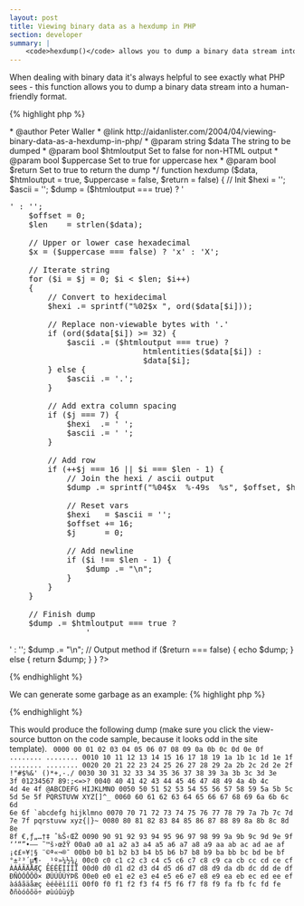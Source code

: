 ```yaml
---
layout: post
title: Viewing binary data as a hexdump in PHP
section: developer
summary: |
    <code>hexdump()</code> allows you to dump a binary data stream into a human-friendly format.
---
```

When dealing with binary data it's always helpful to see exactly what PHP sees - this function allows you to dump a binary data stream into a human-friendly format.

{% highlight php %}
<?php
/**
 * View any string as a hexdump.
 *
 * This is most commonly used to view binary data from streams
 * or sockets while debugging, but can be used to view any string
 * with non-viewable characters.
 *
 * @version     1.3.2
 * @author      Aidan Lister <aidan@php.net>
 * @author      Peter Waller <iridum@php.net>
 * @link        http://aidanlister.com/2004/04/viewing-binary-data-as-a-hexdump-in-php/
 * @param       string  $data        The string to be dumped
 * @param       bool    $htmloutput  Set to false for non-HTML output
 * @param       bool    $uppercase   Set to true for uppercase hex
 * @param       bool    $return      Set to true to return the dump
 */
function hexdump ($data, $htmloutput = true, $uppercase = false, $return = false)
{
    // Init
    $hexi   = '';
    $ascii  = '';
    $dump   = ($htmloutput === true) ? '<pre>' : '';
    $offset = 0;
    $len    = strlen($data);
 
    // Upper or lower case hexadecimal
    $x = ($uppercase === false) ? 'x' : 'X';
 
    // Iterate string
    for ($i = $j = 0; $i < $len; $i++)
    {
        // Convert to hexidecimal
        $hexi .= sprintf("%02$x ", ord($data[$i]));
 
        // Replace non-viewable bytes with '.'
        if (ord($data[$i]) >= 32) {
            $ascii .= ($htmloutput === true) ?
                            htmlentities($data[$i]) :
                            $data[$i];
        } else {
            $ascii .= '.';
        }
 
        // Add extra column spacing
        if ($j === 7) {
            $hexi  .= ' ';
            $ascii .= ' ';
        }
 
        // Add row
        if (++$j === 16 || $i === $len - 1) {
            // Join the hexi / ascii output
            $dump .= sprintf("%04$x  %-49s  %s", $offset, $hexi, $ascii);
            
            // Reset vars
            $hexi   = $ascii = '';
            $offset += 16;
            $j      = 0;
            
            // Add newline            
            if ($i !== $len - 1) {
                $dump .= "\n";
            }
        }
    }
 
    // Finish dump
    $dump .= $htmloutput === true ?
                '</pre>' :
                '';
    $dump .= "\n";
 
    // Output method
    if ($return === false) {
        echo $dump;
    } else {
        return $dump;
    }
}
?>
{% endhighlight %}

We can generate some garbage as an example:
{% highlight php %}
<?php
// Generate a string with all sorts of funny characters
for ($string = '', $i = 0; $i < 255; $i++) {
    $string .= chr($i);
}
 
// Dump it
hexdump($string);
?>
{% endhighlight %}

This would produce the following dump (make sure you click the view-source button on the code sample, because it looks odd in the site template).
<code>
0000  00 01 02 03 04 05 06 07  08 09 0a 0b 0c 0d 0e 0f   ........ ........
0010  10 11 12 13 14 15 16 17  18 19 1a 1b 1c 1d 1e 1f   ........ ........
0020  20 21 22 23 24 25 26 27  28 29 2a 2b 2c 2d 2e 2f    !"#$%&' ()*+,-./
0030  30 31 32 33 34 35 36 37  38 39 3a 3b 3c 3d 3e 3f   01234567 89:;<=>?
0040  40 41 42 43 44 45 46 47  48 49 4a 4b 4c 4d 4e 4f   @ABCDEFG HIJKLMNO
0050  50 51 52 53 54 55 56 57  58 59 5a 5b 5c 5d 5e 5f   PQRSTUVW XYZ[]^_
0060  60 61 62 63 64 65 66 67  68 69 6a 6b 6c 6d 6e 6f   `abcdefg hijklmno
0070  70 71 72 73 74 75 76 77  78 79 7a 7b 7c 7d 7e 7f   pqrstuvw xyz{|}~
0080  80 81 82 83 84 85 86 87  88 89 8a 8b 8c 8d 8e 8f   €‚ƒ„…†‡ ˆ‰Š‹ŒŽ
0090  90 91 92 93 94 95 96 97  98 99 9a 9b 9c 9d 9e 9f   ‘’“”•–— ˜™š›œžŸ
00a0  a0 a1 a2 a3 a4 a5 a6 a7  a8 a9 aa ab ac ad ae af    ¡¢£¤¥¦§ ¨©ª«¬®¯
00b0  b0 b1 b2 b3 b4 b5 b6 b7  b8 b9 ba bb bc bd be bf   °±²³´µ¶· ¸¹º»¼½¾¿
00c0  c0 c1 c2 c3 c4 c5 c6 c7  c8 c9 ca cb cc cd ce cf   ÀÁÂÃÄÅÆÇ ÈÉÊËÌÍÎÏ
00d0  d0 d1 d2 d3 d4 d5 d6 d7  d8 d9 da db dc dd de df   ÐÑÒÓÔÕÖ× ØÙÚÛÜÝÞß
00e0  e0 e1 e2 e3 e4 e5 e6 e7  e8 e9 ea eb ec ed ee ef   àáâãäåæç èéêëìíîï
00f0  f0 f1 f2 f3 f4 f5 f6 f7  f8 f9 fa fb fc fd fe      ðñòóôõö÷ øùúûüýþ
</code>